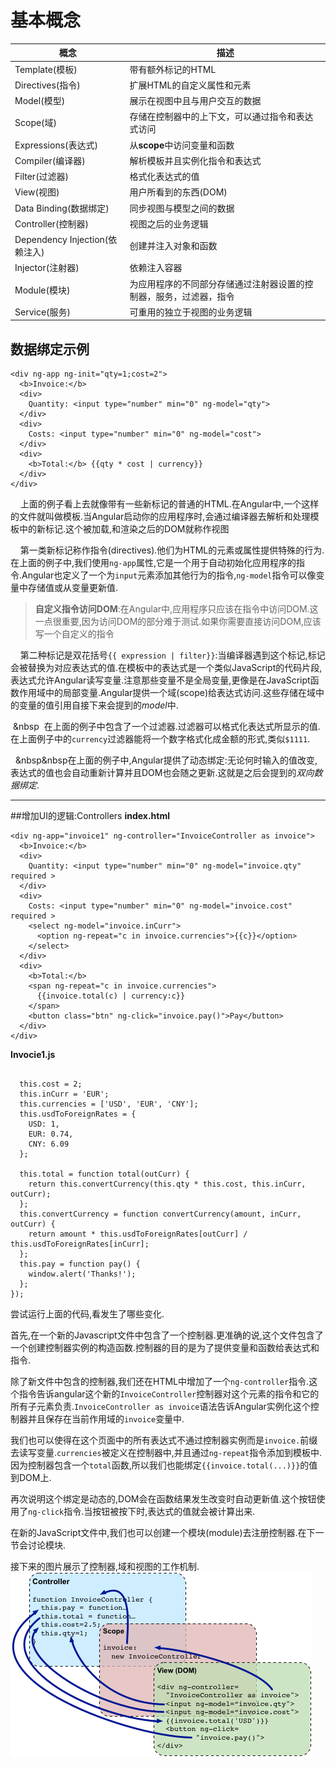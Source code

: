 # 基本概念

| 概念 | 描述 |
| --- | --- |
| Template\(模板\) | 带有额外标记的HTML |
| Directives\(指令\) | 扩展HTML的自定义属性和元素 |
| Model\(模型\) | 展示在视图中且与用户交互的数据 |
| Scope\(域\) | 存储在控制器中的上下文，可以通过指令和表达式访问 |
| Expressions\(表达式\) | 从**scope**中访问变量和函数 |
| Compiler\(编译器\) | 解析模板并且实例化指令和表达式 |
| Filter\(过滤器\) | 格式化表达式的值 |
| View\(视图\) | 用户所看到的东西\(DOM\) |
| Data Binding\(数据绑定\) | 同步视图与模型之间的数据 |
| Controller\(控制器\) | 视图之后的业务逻辑 |
| Dependency Injection\(依赖注入\) | 创建并注入对象和函数 |
| Injector\(注射器\) | 依赖注入容器 |
| Module\(模块\) | 为应用程序的不同部分存储通过注射器设置的控制器，服务，过滤器，指令 |
| Service\(服务\) | 可重用的独立于视图的业务逻辑 |

## 数据绑定示例

```
<div ng-app ng-init="qty=1;cost=2">
  <b>Invoice:</b>
  <div>
    Quantity: <input type="number" min="0" ng-model="qty">
  </div>
  <div>
    Costs: <input type="number" min="0" ng-model="cost">
  </div>
  <div>
    <b>Total:</b> {{qty * cost | currency}}
  </div>
</div>
```

    上面的例子看上去就像带有一些新标记的普通的HTML.在Angular中,一个这样的文件就叫做模板.当Angular启动你的应用程序时,会通过编译器去解析和处理模板中的新标记.这个被加载,和渲染之后的DOM就称作视图

    第一类新标记称作指令\(directives\).他们为HTML的元素或属性提供特殊的行为.在上面的例子中,我们使用`ng-app`属性,它是一个用于自动初始化应用程序的指令.Angular也定义了一个为`input`元素添加其他行为的指令,`ng-model`指令可以像变量中存储值或从变量更新值.

> **自定义指令访问DOM**:在Angular中,应用程序只应该在指令中访问DOM.这一点很重要,因为访问DOM的部分难于测试.如果你需要直接访问DOM,应该写一个自定义的指令

&nbsp;&nbsp;&nbsp;&nbsp;第二种标记是双花括号`{{ expression | filter}}`:当编译器遇到这个标记,标记会被替换为对应表达式的值.在模板中的表达式是一个类似JavaScript的代码片段,表达式允许Angular读写变量.注意那些变量不是全局变量,更像是在JavaScript函数作用域中的局部变量.Angular提供一个域(scope)给表达式访问.这些存储在域中的变量的值引用自接下来会提到的*model*中.

&nbsp;&nbsp&nbsp;&nbsp;在上面的例子中包含了一个过滤器.过滤器可以格式化表达式所显示的值.在上面例子中的`currency`过滤器能将一个数字格式化成金额的形式,类似`$1111`.

&nbsp;&nbsp;&nbsp&nbsp在上面的例子中,Angular提供了动态绑定:无论何时输入的值改变,表达式的值也会自动重新计算并且DOM也会随之更新.这就是之后会提到的*双向数据绑定*.

---
##增加UI的逻辑:Controllers
**index.html**
```
<div ng-app="invoice1" ng-controller="InvoiceController as invoice">
  <b>Invoice:</b>
  <div>
    Quantity: <input type="number" min="0" ng-model="invoice.qty" required >
  </div>
  <div>
    Costs: <input type="number" min="0" ng-model="invoice.cost" required >
    <select ng-model="invoice.inCurr">
      <option ng-repeat="c in invoice.currencies">{{c}}</option>
    </select>
  </div>
  <div>
    <b>Total:</b>
    <span ng-repeat="c in invoice.currencies">
      {{invoice.total(c) | currency:c}}
    </span>
    <button class="btn" ng-click="invoice.pay()">Pay</button>
  </div>
</div>
```
**Invocie1.js**
```

  this.cost = 2;
  this.inCurr = 'EUR';
  this.currencies = ['USD', 'EUR', 'CNY'];
  this.usdToForeignRates = {
    USD: 1,
    EUR: 0.74,
    CNY: 6.09
  };

  this.total = function total(outCurr) {
    return this.convertCurrency(this.qty * this.cost, this.inCurr, outCurr);
  };
  this.convertCurrency = function convertCurrency(amount, inCurr, outCurr) {
    return amount * this.usdToForeignRates[outCurr] / this.usdToForeignRates[inCurr];
  };
  this.pay = function pay() {
    window.alert('Thanks!');
  };
});

```
尝试运行上面的代码,看发生了哪些变化.

首先,在一个新的Javascript文件中包含了一个控制器.更准确的说,这个文件包含了一个创建控制器实例的构造函数.控制器的目的是为了提供变量和函数给表达式和指令.

除了新文件中包含的控制器,我们还在HTML中增加了一个`ng-controller`指令.这个指令告诉angular这个新的`InvoiceController`控制器对这个元素的指令和它的所有子元素负责.`InvoiceController as invoice`语法告诉Angular实例化这个控制器并且保存在当前作用域的`invoice`变量中.

我们也可以使得在这个页面中的所有表达式不通过控制器实例而是`invoice.`前缀去读写变量.`currencies`被定义在控制器中,并且通过`ng-repeat`指令添加到模板中.因为控制器包含一个`total`函数,所以我们也能绑定`{{invoice.total(...)}}`的值到DOM上.

再次说明这个绑定是动态的,DOM会在函数结果发生改变时自动更新值.这个按钮使用了`ng-click`指令.当按钮被按下时,表达式的值就会被计算出来.

在新的JavaScript文件中,我们也可以创建一个模块(module)去注册控制器.在下一节会讨论模块.

接下来的图片展示了控制器,域和视图的工作机制.
![原理图](/assets/concepts-databinding2.png)

